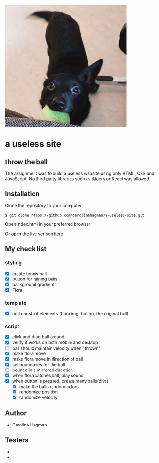 <img src="assets/flora.JPG" align="center" height="400" width="400" >

# a useless site

## throw the ball

The assignment was to build a useless website using only HTML, CSS and JavaScript. No third party libraries such as jQuery or React was allowed.

## Installation

Clone the repository to your computer

```
$ git clone https://github.com/carolinahagman/a-useless-site.git
```

Open index.html in your preferred browser

Or open the live verison [here](https://a-useless-site.vercel.app/)

## My check list

### styling

- [x] create tennis ball
- [x] button for raining balls
- [x] background gradient
- [x] Flora

### template

- [x] add constant elements (flora img, button, the original ball)

### script

- [x] click and drag ball around
- [x] verify it works on both mobile and desktop
- [ ] ball should maintain velocity when "thrown"
- [x] make flora move
- [x] make flora move in direction of ball
- [x] set boundaries for the ball
- [ ] bounce in a mirrored direction
- [x] when flora catches ball, play sound
- [x] when button is pressed, create many balls(divs)
  - [x] make the balls random colors
  - [x] randomize position
  - [x] randomize velocity

## Author

- Carolina Hagman

## Testers

-
-
